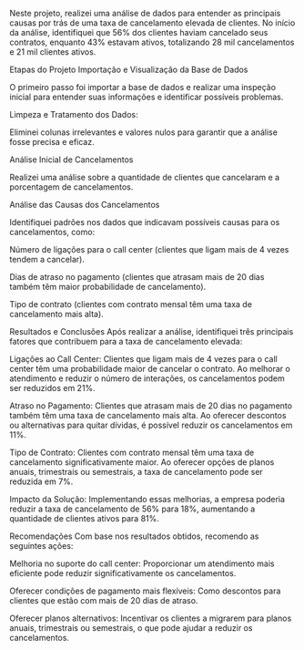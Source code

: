 Neste projeto, realizei uma análise de dados para entender as principais causas por trás de uma taxa de cancelamento elevada de clientes. No início da análise, identifiquei que 56% dos clientes haviam cancelado seus contratos, enquanto 43% estavam ativos, totalizando 28 mil cancelamentos e 21 mil clientes ativos.

Etapas do Projeto
Importação e Visualização da Base de Dados

O primeiro passo foi importar a base de dados e realizar uma inspeção inicial para entender suas informações e identificar possíveis problemas.

Limpeza e Tratamento dos Dados:

Eliminei colunas irrelevantes e valores nulos para garantir que a análise fosse precisa e eficaz.

Análise Inicial de Cancelamentos

Realizei uma análise sobre a quantidade de clientes que cancelaram e a porcentagem de cancelamentos.

Análise das Causas dos Cancelamentos

Identifiquei padrões nos dados que indicavam possíveis causas para os cancelamentos, como:

Número de ligações para o call center (clientes que ligam mais de 4 vezes tendem a cancelar).

Dias de atraso no pagamento (clientes que atrasam mais de 20 dias também têm maior probabilidade de cancelamento).

Tipo de contrato (clientes com contrato mensal têm uma taxa de cancelamento mais alta).

Resultados e Conclusões
Após realizar a análise, identifiquei três principais fatores que contribuem para a taxa de cancelamento elevada:

Ligações ao Call Center: Clientes que ligam mais de 4 vezes para o call center têm uma probabilidade maior de cancelar o contrato. Ao melhorar o atendimento e reduzir o número de interações, os cancelamentos podem ser reduzidos em 21%.

Atraso no Pagamento: Clientes que atrasam mais de 20 dias no pagamento também têm uma taxa de cancelamento mais alta. Ao oferecer descontos ou alternativas para quitar dívidas, é possível reduzir os cancelamentos em 11%.

Tipo de Contrato: Clientes com contrato mensal têm uma taxa de cancelamento significativamente maior. Ao oferecer opções de planos anuais, trimestrais ou semestrais, a taxa de cancelamento pode ser reduzida em 7%.

Impacto da Solução:
Implementando essas melhorias, a empresa poderia reduzir a taxa de cancelamento de 56% para 18%, aumentando a quantidade de clientes ativos para 81%.

Recomendações
Com base nos resultados obtidos, recomendo as seguintes ações:

Melhoria no suporte do call center: Proporcionar um atendimento mais eficiente pode reduzir significativamente os cancelamentos.

Oferecer condições de pagamento mais flexíveis: Como descontos para clientes que estão com mais de 20 dias de atraso.

Oferecer planos alternativos: Incentivar os clientes a migrarem para planos anuais, trimestrais ou semestrais, o que pode ajudar a reduzir os cancelamentos.
